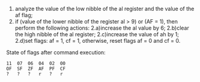 1) analyze the value of the low nibble of the al register and the value of the af flag;
2) if (value of the lower nibble of the register al > 9) or (AF = 1), then perform the following actions:
	2.a)increase the al value by 6;
	2.b)clear the high nibble of the al register;
	2.c)increase the value of ah by 1;
	2.d)set flags: af = 1, cf = 1,
  otherwise, reset flags af = 0 and cf = 0.
  
State of flags after command execution: 
	
	11 	07 	06 	04 	02 	00 
	OF 	SF 	ZF 	AF 	PF 	CF 
	? 	?  	?  	r 	? 	r 
